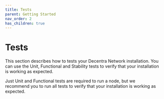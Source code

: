 ```yaml
---
title: Tests
parent: Getting Started
nav_order: 2
has_children: true
---
```


# Tests

This section describes how to tests your Decentra Network installation. You can use the Unit, Functional and Stability tests to verify that your installation is working as expected. 

Just Unit and Functional tests are required to run a node, but we recommend you to run all tests to verify that your installation is working as expected.